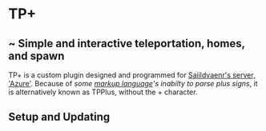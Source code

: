 # TP+
## ~ Simple and interactive teleportation, homes, and spawn
TP+ is a custom plugin designed and programmed for [Saiildvaenr's server, 'Azure'](http://www.saiil.tk/).
Because of _some [markup language](http://yaml.org/)'s inabilty to parse plus signs_, it is alternatively known as TPPlus, without the + character.
## Setup and Updating
